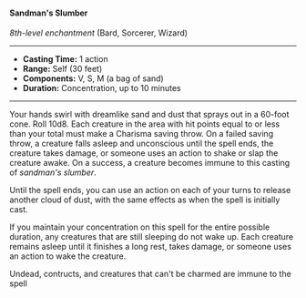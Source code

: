 #### Sandman's Slumber
*8th-level enchantment* (Bard, Sorcerer, Wizard)
___
- **Casting Time:** 1 action 
- **Range:** Self (30 feet) 
- **Components:** V, S, M (a bag of sand) 
- **Duration:** Concentration, up to 10 minutes 
---
Your hands swirl with dreamlike sand and dust that sprays out in a 60-foot cone. Roll 10d8. Each creature in the area with hit points equal to or less than your total must make a Charisma saving throw. On a failed saving throw, a creature falls asleep and unconscious until the spell ends, the creature takes damage, or someone uses an action to shake or slap the creature awake. On a success, a creature becomes immune to this casting of *sandman's slumber*.

Until the spell ends, you can use an action on each of your turns to release another cloud of dust, with the same effects as when the spell is initially cast.

If you maintain your concentration on this spell for the entire possible duration, any creatures that are still sleeping do not wake up. Each creature remains asleep until it finishes a long rest, takes damage, or someone uses an action to wake the creature. 

Undead, contructs, and creatures that can't be charmed are immune to the spell
